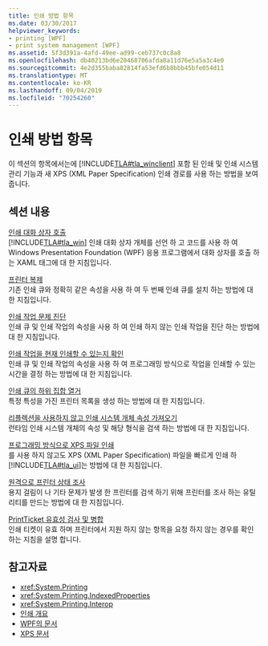 ```yaml
---
title: 인쇄 방법 항목
ms.date: 03/30/2017
helpviewer_keywords:
- printing [WPF]
- print system management [WPF]
ms.assetid: 5f3d391a-4afd-49ee-ad99-ceb737c0c8a8
ms.openlocfilehash: db40213bd6e20468706afda8a11d76e5a5a3c4e0
ms.sourcegitcommit: 4e2d355baba82814fa53efd6b8bbb45bfe054d11
ms.translationtype: MT
ms.contentlocale: ko-KR
ms.lasthandoff: 09/04/2019
ms.locfileid: "70254260"
---
```

# <a name="printing-how-to-topics"></a>인쇄 방법 항목
이 섹션의 항목에서는에 [!INCLUDE[TLA#tla_winclient](../../../../includes/tlasharptla-winclient-md.md)] 포함 된 인쇄 및 인쇄 시스템 관리 기능과 새 XPS (XML Paper Specification) 인쇄 경로를 사용 하는 방법을 보여 줍니다.  
  
## <a name="in-this-section"></a>섹션 내용  
 [인쇄 대화 상자 호출](how-to-invoke-a-print-dialog.md)  
 [!INCLUDE[TLA#tla_win](../../../../includes/tlasharptla-win-md.md)] 인쇄 대화 상자 개체를 선언 하 고 코드를 사용 하 여 Windows Presentation Foundation (WPF) 응용 프로그램에서 대화 상자를 호출 하는 XAML 태그에 대 한 지침입니다.  
  
 [프린터 복제](how-to-clone-a-printer.md)  
 기존 인쇄 큐와 정확히 같은 속성을 사용 하 여 두 번째 인쇄 큐를 설치 하는 방법에 대 한 지침입니다.  
  
 [인쇄 작업 문제 진단](how-to-diagnose-problematic-print-job.md)  
 인쇄 큐 및 인쇄 작업의 속성을 사용 하 여 인쇄 하지 않는 인쇄 작업을 진단 하는 방법에 대 한 지침입니다.  
  
 [인쇄 작업을 현재 인쇄할 수 있는지 확인](how-to-discover-whether-a-print-job-can-be-printed-at-this-time-of-day.md)  
 인쇄 큐 및 인쇄 작업의 속성을 사용 하 여 프로그래밍 방식으로 작업을 인쇄할 수 있는 시간을 결정 하는 방법에 대 한 지침입니다.  
  
 [인쇄 큐의 하위 집합 열거](how-to-enumerate-a-subset-of-print-queues.md)  
 특정 특성을 가진 프린터 목록을 생성 하는 방법에 대 한 지침입니다.  
  
 [리플렉션을 사용하지 않고 인쇄 시스템 개체 속성 가져오기](how-to-get-print-system-object-properties-without-reflection.md)  
 런타임 인쇄 시스템 개체의 속성 및 해당 형식을 검색 하는 방법에 대 한 지침입니다.  
  
 [프로그래밍 방식으로 XPS 파일 인쇄](how-to-programmatically-print-xps-files.md)  
 를 사용 하지 않고도 XPS (XML Paper Specification) 파일을 빠르게 인쇄 하 [!INCLUDE[TLA#tla_ui](../../../../includes/tlasharptla-ui-md.md)]는 방법에 대 한 지침입니다.  
  
 [원격으로 프린터 상태 조사](how-to-remotely-survey-the-status-of-printers.md)  
 용지 걸림이 나 기타 문제가 발생 한 프린터를 검색 하기 위해 프린터를 조사 하는 유틸리티를 만드는 방법에 대 한 지침입니다.  
  
 [PrintTicket 유효성 검사 및 병합](how-to-validate-and-merge-printtickets.md)  
 인쇄 티켓이 유효 하며 프린터에서 지원 하지 않는 항목을 요청 하지 않는 경우를 확인 하는 지침을 설명 합니다.  
  
## <a name="see-also"></a>참고자료

- <xref:System.Printing>
- <xref:System.Printing.IndexedProperties>
- <xref:System.Printing.Interop>
- [인쇄 개요](printing-overview.md)
- [WPF의 문서](documents-in-wpf.md)
- [XPS 문서](/windows/desktop/printdocs/documents)
